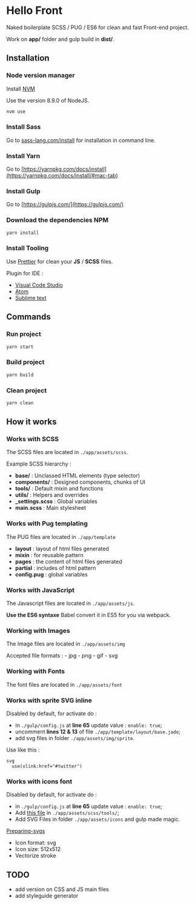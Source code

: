 # Hello Front

Naked boilerplate SCSS / PUG / ES6 for clean and fast Front-end project.

Work on **app/** folder and gulp build in **dist/**.

## Installation

### Node version manager

Install [NVM](https://github.com/creationix/nvm)

Use the version 8.9.0 of NodeJS.

```bash
nvm use
```

### Install Sass

Go to [sass-lang.com/install](http://sass-lang.com/install) for installation in command line.

### Install Yarn

Go to [https://yarnpkg.com/docs/install](https://yarnpkg.com/docs/install/#mac-tab)

### Install Gulp

Go to [https://gulpjs.com/](https://gulpjs.com/)

### Download the dependencies NPM

```bash
yarn install
```

### Install Tooling

Use [Prettier](https://github.com/prettier/prettier) for clean your **JS** / **SCSS** files.

Plugin for IDE :

* [Visual Code Studio](https://marketplace.visualstudio.com/items?itemName=esbenp.prettier-vscode)
* [Atom](https://atom.io/packages/prettier-atom)
* [Sublime text](https://github.com/danreeves/sublime-prettier)

## Commands

### Run project

```bash
yarn start
```

### Build project

```bash
yarn build
```

### Clean project

```bash
yarn clean
```

## How it works

### Works with SCSS

The SCSS files are located in `./app/assets/scss`.

Example SCSS hierarchy :

* **base/** : Unclassed HTML elements (type selector)
* **components/** : Designed components, chunks of UI
* **tools/** : Default mixin and functions
* **utils/** : Helpers and overrides
* **_settings.scss** : Global variables
* **main.scss** : Main stylesheet

### Works with Pug templating

The PUG files are located in `./app/template`

* **layout** : layout of html files generated
* **mixin** : for reusable pattern
* **pages** : the content of html files generated
* **partial** : includes of html pattern
* **config.pug** : global variables

### Works with JavaScript

The Javascript files are located in `./app/assets/js`.

**Use the ES6 syntaxe** Babel convert it in ES5 for you via webpack.

### Working with Images

The Image files are located in `./app/assets/img`

Accepted file formats : - jpg - png - gif - svg

### Working with Fonts

The font files are located in `./app/assets/font`

### Works with sprite SVG inline

Disabled by default, for activate do :

* in `./gulp/config.js` at **line 65** update value : `enable: true`;
* uncomment **lines 12 & 13** of file `./app/template/layout/base.jade`;
* add svg files in folder `./app/assets/img/sprite`.

Use like this :

```pug
svg
  use(xlink:href="#twitter")
```

### Works with icons font

Disabled by default, for activate do :

* in `./gulp/config.js` at **line 65** update value : `enable: true`;
* Add [this file](https://gist.github.com/sutter/5f9471f95f6d5f388704721272b4a21e) in `./app/assets/scss/tools/`;
* Add SVG Files in folder `./app/assets/icons` and gulp made magic.

[Preparing-svgs](https://www.npmjs.com/package/gulp-iconfont#preparing-svgs)

* Icon format: svg
* Icon size: 512x512
* Vectorize stroke

## TODO

* add version on CSS and JS main files
* add styleguide generator